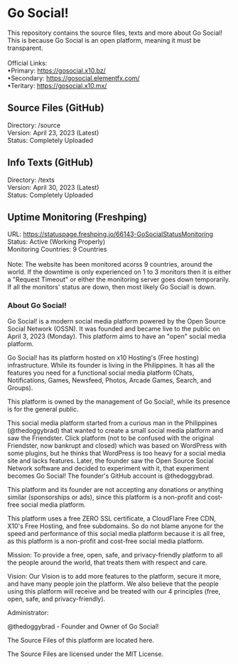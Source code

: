 # Go Social!
This repository contains the source files, texts and more about Go Social!
<br>
This is because Go Social is an open platform, meaning it must be transparent.
<br>
<br>
Official Links:
<br>
•Primary: https://gosocial.x10.bz/
<br>
•Secondary: https://gosocial.elementfx.com/
<br>
•Teritary: https://gosocial.x10.mx/

## Source Files (GitHub)
Directory: /source
<br>
Version: April 23, 2023 (Latest)
<br>
Status: Completely Uploaded

## Info Texts (GitHub)
Directory: /texts
<br>
Version: April 30, 2023 (Latest)
<br>
Status: Completely Uploaded

## Uptime Monitoring (Freshping)
URL: https://statuspage.freshping.io/66143-GoSocialStatusMonitoring
<br>
Status: Active (Working Properly)
<br>
Monitoring Countries: 9 Countries
<br>
<br>
Note: The website has been monitored acorss 9 countries, around the world. If the downtime is only experienced on 1 to 3 monitors then it is either a "Request Timeout" or either the monitoring server goes down temporarily. If all the monitors' status are down, then most likely Go Social! is down.

### About Go Social!
Go Social! is a modern social media platform powered by the Open Source Social Network (OSSN). It was founded and became live to the public on April 3, 2023 (Monday). This platform aims to have an "open" social media platform.

Go Social! has its platform hosted on x10 Hosting's (Free hosting) infrastructure. While its founder is living in the Philippines. It has all the features you need for a functional social media platform (Chats, Notifications, Games, Newsfeed, Photos, Arcade Games, Search, and Groups).

This platform is owned by the management of Go Social!, while its presence is for the general public.

This social media platform started from a curious man in the Philippines (@thedoggybrad) that wanted to create a small social media platform and saw the Friendster. Click platform (not to be confused with the original Friendster, now bankrupt and closed) which was based on WordPress with some plugins, but he thinks that WordPress is too heavy for a social media site and lacks features. Later, the founder saw the Open Source Social Network software and decided to experiment with it, that experiment becomes Go Social! The founder's GitHub account is @thedoggybrad.

This platform and its founder are not accepting any donations or anything similar (sponsorships or ads), since this platform is a non-profit and cost-free social media platform.

This platform uses a free ZERO SSL certificate, a CloudFlare Free CDN, X10's Free Hosting, and free subdomains. So do not blame anyone for the speed and performance of this social media platform because it is all free, as this platform is a non-profit and cost-free social media platform.

Mission: To provide a free, open, safe, and privacy-friendly platform to all the people around the world, that treats them with respect and care.

Vision: Our Vision is to add more features to the platform, secure it more, and have many people join the platform. We also believe that the people using this platform will receive and be treated with our 4 principles (free, open, safe, and privacy-friendly).

Administrator:

@thedoggybrad - Founder and Owner of Go Social!

The Source Files of this platform are located here.

The Source Files are licensed under the MIT License.
